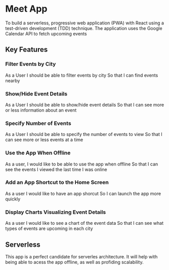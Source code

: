 # Meet App

To build a serverless, progressive web application (PWA) with React using a
test-driven development (TDD) technique. The application uses the Google
Calendar API to fetch upcoming events

## Key Features

### Filter Events by City

As a User I should be able to filter events by city
So that I can find events nearby

### Show/Hide Event Details

As a User I should be able to show/hide event details
So that I can see more or less information about an event

### Specify Number of Events

As a User I should be able to specify the number of events to view
So that I can see more or less events at a time

### Use the App When Offline

As a user, I would like to be able to use the app when offline
So that I can see the events I viewed the last time I was online

### Add an App Shortcut to the Home Screen

As a user I would like to have an app shorcut
So I can launch the app more quickly

### Display Charts Visualizing Event Details

As a user I would like to see a chart of the event data
So that I can see what types of events are upcoming in each city

## Serverless

This app is a perfect candidate for serverles architecture. It will help with being able to acess the app offline, as well as profiding scalability.
